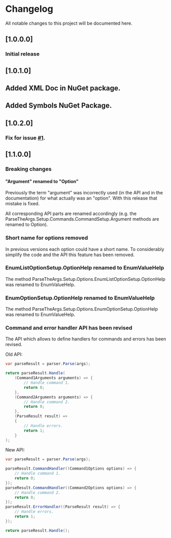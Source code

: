 # Changelog
All notable changes to this project will be documented here.

## [1.0.0.0]

### Initial release

## [1.0.1.0]

## Added XML Doc in NuGet package.
## Added Symbols NuGet Package.

## [1.0.2.0]

### Fix for issue [#1](https://github.com/rent-a-developer/ParseTheArgs/issues/1).

## [1.1.0.0]

### Breaking changes
#### "Argument" renamed to "Option"
Previously the term "argument" was incorrectly used (in the API and in the documentation) for what actually was an "option".
With this release that mistake is fixed.

All corresponding API parts are renamed accordingly (e.g. the ParseTheArgs.Setup.Commands.CommandSetup.Argument methods are renamed to Option).

### Short name for options removed
In previous versions each option could have a short name.
To considerably simplify the code and the API this feature has been removed.

### EnumListOptionSetup.OptionHelp renamed to EnumValueHelp
The method ParseTheArgs.Setup.Options.EnumListOptionSetup.OptionHelp was renamed to EnumValueHelp.

### EnumOptionSetup.OptionHelp renamed to EnumValueHelp
The method ParseTheArgs.Setup.Options.EnumOptionSetup.OptionHelp was renamed to EnumValueHelp.

### Command and error handler API has been revised
The API which allows to define handlers for commands and errors has been revised.

Old API:
```csharp
var parseResult = parser.Parse(args);

return parseResult.Handle(
    (Command1Arguments arguments) => {
        // Handle command 1.
        return 0;
    },
    (Command2Arguments arguments) => {
        // Handle command 2.
        return 0;
    },
    (ParseResult result) =>
    {
        // Handle errors.
        return 1;
    }
);
```

New API:
```csharp
var parseResult = parser.Parse(args);

parseResult.CommandHandler((Command1Options options) => {
    // Handle command 1.
    return 0;
});
parseResult.CommandHandler((Command2Options options) => {
    // Handle command 2.
    return 0;
});
parseResult.ErrorHandler((ParseResult result) => {
    // Handle errors.
    return 1;
});

return parseResult.Handle();
```
